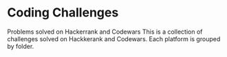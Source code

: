 # Coding Challenges
Problems solved on Hackerrank and Codewars
This is a collection of challenges solved on Hackkerank and Codewars. Each platform is grouped by folder.
